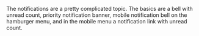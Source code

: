 The notifications are a pretty complicated topic. The basics are a bell with unread count, priority notification banner, mobile notification bell on the hamburger menu, and in the mobile menu a notification link with unread count.